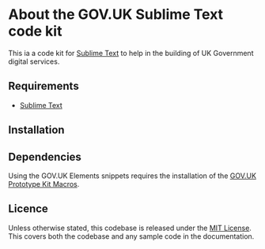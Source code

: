 # About the GOV.UK Sublime Text code kit
This ia a code kit for [Sublime Text](https://www.sublimetext.com/) to help in the building of UK Government digital services.

## Requirements
- [Sublime Text](https://www.sublimetext.com/)

## Installation

## Dependencies
Using the GOV.UK Elements snippets requires the installation of the [GOV.UK Prototype Kit Macros](https://github.com/whatterz/govuk-prototype-kit-macros).

## Licence
Unless otherwise stated, this codebase is released under the [MIT License](https://github.com/whatterz/govuk-sublime-code-kit/blob/master/LICENSE). This covers both the codebase and any sample code in the documentation.
